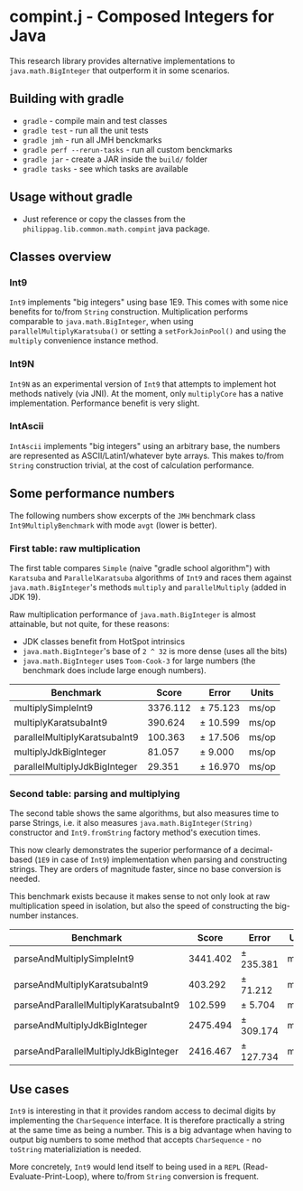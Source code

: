 # compint.j - Composed Integers for Java

This research library provides alternative implementations to `java.math.BigInteger` that outperform it in some scenarios.

## Building with gradle

- `gradle` - compile main and test classes
- `gradle test` - run all the unit tests
- `gradle jmh` - run all JMH benckmarks
- `gradle perf --rerun-tasks` - run all custom benckmarks
- `gradle jar` - create a JAR inside the `build/` folder
- `gradle tasks` - see which tasks are available

## Usage without gradle

- Just reference or copy the classes from the `philippag.lib.common.math.compint` java package.

## Classes overview

### Int9

 `Int9` implements "big integers" using base 1E9. This comes with some nice benefits for to/from `String` construction. 
Multiplication performs comparable to `java.math.BigInteger`, when using 
`parallelMultiplyKaratsuba()` or setting a `setForkJoinPool()` and using the `multiply` convenience instance method.

### Int9N

`Int9N` as an experimental version of `Int9` that attempts to implement hot methods natively (via JNI). At the moment,
only `multiplyCore` has a native implementation. Performance benefit is very slight.

### IntAscii
 `IntAscii` implements "big integers" using an arbitrary base, the numbers are represented as ASCII/Latin1/whatever byte arrays.
 This makes to/from `String` construction trivial, at the cost of calculation performance.

## Some performance numbers

The following numbers show excerpts of the `JMH` benchmark class `Int9MultiplyBenchmark` with mode `avgt` (lower is better).

### First table: raw multiplication

The first table compares `Simple` (naive "gradle school algorithm") with `Karatsuba` and `ParallelKaratsuba`
algorithms of `Int9` and races them against `java.math.BigInteger`'s methods
`multiply` and `parallelMultiply` (added in JDK 19).

Raw multiplication performance of `java.math.BigInteger` is almost attainable, but not quite,
for these reasons:
- JDK classes benefit from HotSpot intrinsics
- `java.math.BigInteger`'s base of `2 ^ 32` is more dense (uses all the bits)
- `java.math.BigInteger` uses `Toom-Cook-3` for large numbers (the benchmark does include large enough numbers).

| Benchmark                             |  Score   | Error     | Units |
| ------------------------------------- | -------- | --------- | ----- |
| multiplySimpleInt9                    | 3376.112 | ±  75.123 | ms/op |
| multiplyKaratsubaInt9                 |  390.624 | ±  10.599 | ms/op |
| parallelMultiplyKaratsubaInt9         |  100.363 | ±  17.506 | ms/op |
| multiplyJdkBigInteger                 |   81.057 | ±   9.000 | ms/op |
| parallelMultiplyJdkBigInteger         |   29.351 | ±  16.970 | ms/op |

### Second table: parsing and multiplying

The second table shows the same algorithms, but also measures time to parse Strings,
i.e. it also measures `java.math.BigInteger(String)` constructor and `Int9.fromString` factory method's
execution times.

This now clearly demonstrates the superior performance of a decimal-based (`1E9` in case of `Int9`) 
implementation when parsing and constructing strings. They are orders of magnitude faster, since no base conversion is needed.

This benchmark exists because it makes sense to not only look at raw multiplication speed in isolation, but also the speed of
constructing the big-number instances.

| Benchmark                             |  Score   | Error     | Units |
| ------------------------------------- | -------- | --------- | ----- |
| parseAndMultiplySimpleInt9            | 3441.402 | ± 235.381 | ms/op |
| parseAndMultiplyKaratsubaInt9         |  403.292 | ±  71.212 | ms/op |
| parseAndParallelMultiplyKaratsubaInt9 |  102.599 | ±   5.704 | ms/op |
| parseAndMultiplyJdkBigInteger         | 2475.494 | ± 309.174 | ms/op |
| parseAndParallelMultiplyJdkBigInteger | 2416.467 | ± 127.734 | ms/op |

## Use cases

`Int9` is interesting in that it provides random access to decimal digits by implementing the `CharSequence` interface.
It is therefore practically a string at the same time as being a number. This is a big advantage when having to output
big numbers to some method that accepts `CharSequence` - no `toString` materializiation is needed.

More concretely, `Int9` would lend itself to being used in a `REPL` (Read-Evaluate-Print-Loop), 
where to/from `String` conversion is frequent.
